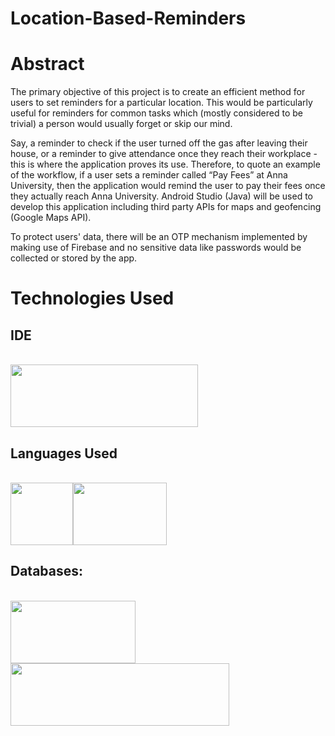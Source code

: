 # Location-Based-Reminders

# Abstract
The primary objective of this project is to create an efficient method for users to set reminders for a particular location. This would be particularly useful for reminders for common tasks which (mostly considered to be trivial) a person would usually forget or skip our mind.

Say, a reminder to check if the user turned off the gas after leaving their house, or a reminder to give attendance once they reach their workplace - this is where the application proves its use. Therefore, to quote an example of the workflow, if a user sets a reminder called “Pay Fees” at Anna University, then the application would remind the user to pay their fees once they actually reach Anna University. Android Studio (Java) will be used to develop this application including third party APIs for maps and geofencing (Google Maps API).

To protect users' data, there will be an OTP mechanism implemented by making use of Firebase and no sensitive data like passwords would be collected or stored by the app.

# Technologies Used
<h2>IDE </h2><br>
  <img src="https://upload.wikimedia.org/wikipedia/commons/thumb/9/92/Android_Studio_Trademark.svg/1280px-Android_Studio_Trademark.svg.png" style="height:100px; width:300px;">

<h2>Languages Used</h2><br>
  <img src="https://cdn.iconscout.com/icon/free/png-256/xml-file-2330558-1950399.png" style="height:100px; width:100px;"><img src="https://1000logos.net/wp-content/uploads/2020/09/Java-Logo.png" style="height:100px; width:150px;">
<h2>Databases:</h2><br>
  <img src="https://upload.wikimedia.org/wikipedia/commons/thumb/3/38/SQLite370.svg/1024px-SQLite370.svg.png" style="height:100px; width:200px;">    <img src="https://firebase.google.com/downloads/brand-guidelines/PNG/logo-standard.png" style="height:100px; width:350px;">

